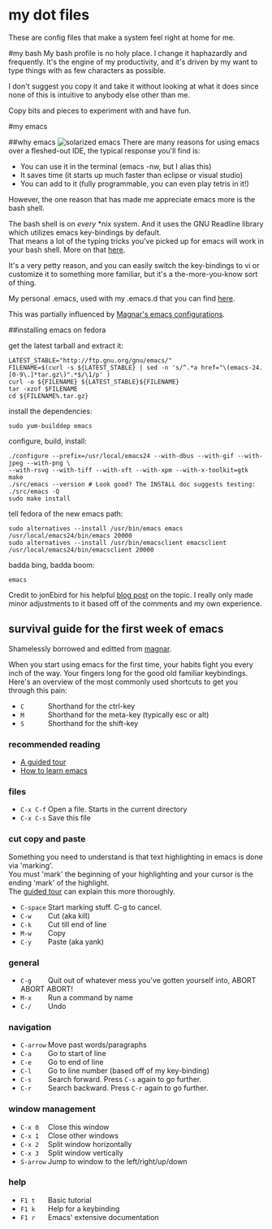 # my dot files

These are config files that make a system feel right at home for me.

#my bash
My bash profile is no holy place. I change it haphazardly and frequently.  It's the engine of my productivity, and it's driven by my want to type things with as few characters as possible.  

I don't suggest you copy it and take it without looking at what it does since none of this is intuitive to anybody else other than me.  

Copy bits and pieces to experiment with and have fun.  

#my emacs

##why emacs
![solarized emacs](http://batsov.com/images/articles/solarized-emacs.png)
There are many reasons for using emacs over a fleshed-out IDE, the typical response you'll find is:

* You can use it in the terminal (emacs -nw, but I alias this)
* It saves time (it starts up much faster than eclipse or visual studio)
* You can add to it (fully programmable, you can even play tetris in it!)

However, the one reason that has made me appreciate emacs more is the bash shell.  

The bash shell is on _every_ *nix system. And it uses the GNU Readline library which utilizes emacs key-bindings by default.  
That means a lot of the typing tricks you've picked up for emacs will work in your bash shell.  More on that [here](http://www.skorks.com/2009/09/bash-shortcuts-for-maximum-productivity/).

It's a very petty reason, and you can easily switch the key-bindings to vi or customize it to something more familiar, but it's a the-more-you-know sort of thing.  

My personal .emacs, used with my .emacs.d that you can find [here](https://github.com/SuitAndThai/emacs.d).

This was partially influenced by [Magnar's emacs configurations](https://github.com/magnars/.emacs.d).

##installing emacs on fedora

get the latest tarball and extract it:

    LATEST_STABLE="http://ftp.gnu.org/gnu/emacs/"  
    FILENAME=$(curl -s ${LATEST_STABLE} | sed -n 's/^.*a href="\(emacs-24.[0-9\.]*tar.gz\)".*$/\1/p' )  
    curl -o ${FILENAME} ${LATEST_STABLE}${FILENAME}  
    tar -xzof $FILENAME  
    cd ${FILENAME%.tar.gz}

install the dependencies:

    sudo yum-builddep emacs

configure, build, install:

    ./configure --prefix=/usr/local/emacs24 --with-dbus --with-gif --with-jpeg --with-png \
    --with-rsvg --with-tiff --with-xft --with-xpm --with-x-toolkit=gtk
    make
    ./src/emacs --version # Look good? The INSTALL doc suggests testing: ./src/emacs -Q
    sudo make install

tell fedora of the new emacs path:

    sudo alternatives --install /usr/bin/emacs emacs /usr/local/emacs24/bin/emacs 20000
    sudo alternatives --install /usr/bin/emacsclient emacsclient /usr/local/emacs24/bin/emacsclient 20000

badda bing, badda boom:

    emacs

Credit to jonEbird for his helpful [blog post](http://jonebird.com/2011/12/29/installing-emacs-v24-on-fedora/) on the topic.  I really only made minor adjustments to it based off of the comments and my own experience.

## survival guide for the first week of emacs

Shamelessly borrowed and editted from [magnar](https://github.com/magnars/.emacs.d).

When you start using emacs for the first time, your habits fight you every inch
of the way. Your fingers long for the good old familiar keybindings. Here's an
overview of the most commonly used shortcuts to get you through this pain:

* `C      ` Shorthand for the ctrl-key
* `M      ` Shorthand for the meta-key (typically esc or alt)
* `S      ` Shorthand for the shift-key

### recommended reading

* [A guided tour](http://www.gnu.org/software/emacs/tour/)
* [How to learn emacs](http://david.rothlis.net/emacs/howtolearn.html)

### files

* `C-x C-f` Open a file. Starts in the current directory
* `C-x C-s` Save this file

### cut copy and paste

Something you need to understand is that text highlighting in emacs is done via 'marking'.  
You must 'mark' the beginning of your highlighting and your cursor is the ending 'mark' of the highlight.  
The [guided tour](http://www.gnu.org/software/emacs/tour/) can explain this more thoroughly.

* `C-space` Start marking stuff. C-g to cancel.
* `C-w    ` Cut (aka kill)
* `C-k    ` Cut till end of line
* `M-w    ` Copy
* `C-y    ` Paste (aka yank)

### general

* `C-g    ` Quit out of whatever mess you've gotten yourself into, ABORT ABORT ABORT!
* `M-x    ` Run a command by name
* `C-/    ` Undo

### navigation

* `C-arrow` Move past words/paragraphs
* `C-a    ` Go to start of line
* `C-e    ` Go to end of line
* `C-l    ` Go to line number (based off of my key-binding)
* `C-s    ` Search forward. Press `C-s` again to go further.
* `C-r    ` Search backward. Press `C-r` again to go further.

### window management

* `C-x 0  ` Close this window
* `C-x 1  ` Close other windows
* `C-x 2  ` Split window horizontally
* `C-x 3  ` Split window vertically
* `S-arrow` Jump to window to the left/right/up/down

### help

* `F1 t   ` Basic tutorial
* `F1 k   ` Help for a keybinding
* `F1 r   ` Emacs' extensive documentation
